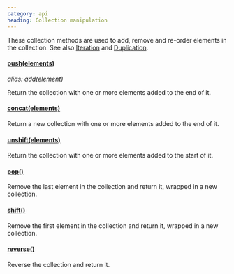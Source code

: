 ```yaml
--- 
category: api
heading: Collection manipulation
---
```


These collection methods are used to add, remove and re-order elements in the collection. See also [Iteration](/api/#iteration) and [Duplication](/api/#duplicate).

#### [push(elements)](/api/push/)
_alias: add(element)_

Return the collection with one or more elements added to the end of it.

#### [concat(elements)](/api/concat/)

Return a new collection with one or more elements added to the end of it.

#### [unshift(elements)](/api/unshift/)

Return the collection with one or more elements added to the start of it.

#### [pop()](/api/pop/)

Remove the last element in the collection and return it, wrapped in a new collection.

#### [shift()](/api/shift/)

Remove the first element in the collection and return it, wrapped in a new collection.

#### [reverse()](/api/reverse/)

Reverse the collection and return it.
